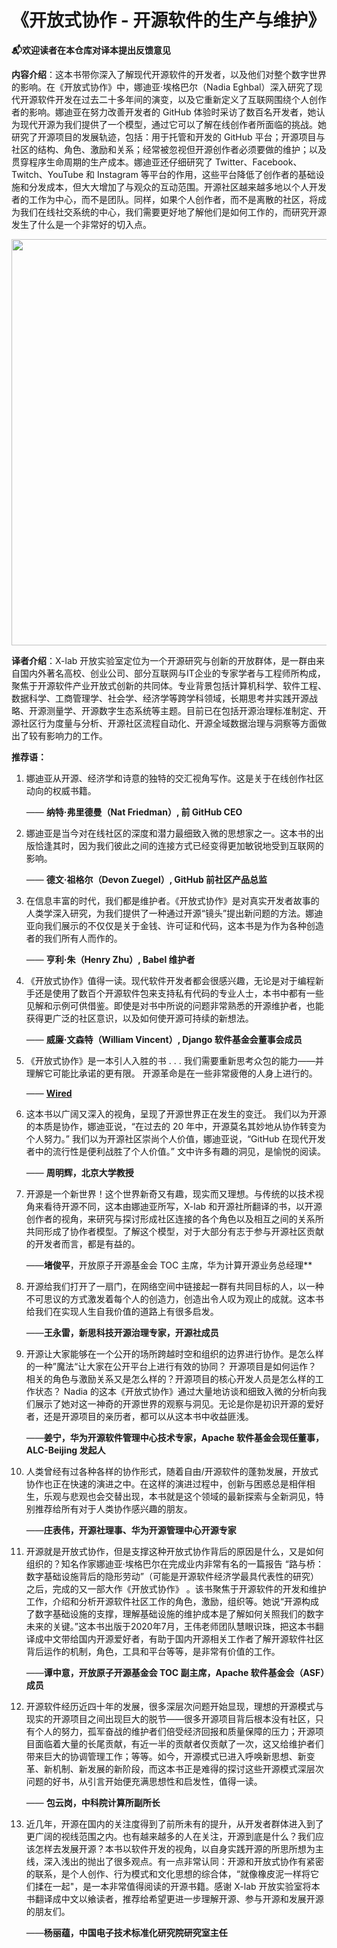 # 《开放式协作 - 开源软件的生产与维护》

**📬欢迎读者在本仓库对译本提出反馈意见**

**内容介绍**：这本书带你深入了解现代开源软件的开发者，以及他们对整个数字世界的影响。在《开放式协作》中，娜迪亚·埃格巴尔（Nadia Eghbal）深入研究了现代开源软件开发在过去二十多年间的演变，以及它重新定义了互联网围绕个人创作者的影响。娜迪亚在努力改善开发者的 GitHub 体验时采访了数百名开发者，她认为现代开源为我们提供了一个模型，通过它可以了解在线创作者所面临的挑战。她研究了开源项目的发展轨迹，包括：用于托管和开发的 GitHub 平台；开源项目与社区的结构、角色、激励和关系；经常被忽视但开源创作者必须要做的维护；以及贯穿程序生命周期的生产成本。娜迪亚还仔细研究了 Twitter、Facebook、Twitch、YouTube 和 Instagram 等平台的作用，这些平台降低了创作者的基础设施和分发成本，但大大增加了与观众的互动范围。开源社区越来越多地以个人开发者的工作为中心，而不是团队。同样，如果个人创作者，而不是离散的社区，将成为我们在线社交系统的中心，我们需要更好地了解他们是如何工作的，而研究开源发生了什么是一个非常好的切入点。

<div align=center>
<img src="https://user-images.githubusercontent.com/15010826/221719089-b5d1e1c7-c599-46a4-ad28-a7eaa9fdf80f.png" width="650px">
</div>


**译者介绍**：X-lab 开放实验室定位为一个开源研究与创新的开放群体，是一群由来自国内外著名高校、创业公司、部分互联网与IT企业的专家学者与工程师所构成，聚焦于开源软件产业开放式创新的共同体。专业背景包括计算机科学、软件工程、数据科学、工商管理学、社会学、经济学等跨学科领域，长期思考并实践开源战略、开源测量学、开源数字生态系统等主题。目前已在包括开源治理标准制定、开源社区行为度量与分析、开源社区流程自动化、开源全域数据治理与洞察等方面做出了较有影响力的工作。

**推荐语：**

1. 娜迪亚从开源、经济学和诗意的独特的交汇视角写作。这是关于在线创作社区动向的权威书籍。

   —— **纳特·弗里德曼（Nat Friedman）, 前 GitHub CEO**


2. 娜迪亚是当今对在线社区的深度和潜力最细致入微的思想家之一。这本书的出版恰逢其时，因为我们彼此之间的连接方式已经变得更加敏锐地受到互联网的影响。

   —— **德文·祖格尔（Devon Zuegel）, GitHub 前社区产品总监**

3. 在信息丰富的时代，我们都是维护者。《开放式协作》是对真实开发者故事的人类学深入研究，为我们提供了一种通过开源“镜头”提出新问题的方法。娜迪亚向我们展示的不仅仅是关于金钱、许可证和代码，这本书是为作为各种创造者的我们所有人而作的。

   —— **亨利·朱（Henry Zhu）, Babel 维护者**

4. 《开放式协作》值得一读。现代软件开发者都会很感兴趣，无论是对于编程新手还是使用了数百个开源软件包来支持私有代码的专业人士，本书中都有一些见解和示例可供借鉴。即使是对书中所说的问题非常熟悉的开源维护者，也能获得更广泛的社区意识，以及如何使开源可持续的新想法。

   —— **威廉·文森特（William Vincent）, Django 软件基金会董事会成员**

5. 《开放式协作》是一本引人入胜的书 . . . 我们需要重新思考众包的能力——并理解它可能比承诺的更有限。 开源革命是在一些非常疲倦的人身上进行的。

   —— **[Wired](https://www.wired.com/story/open-source-coders-few-tired/)**

6. 这本书以广阔又深入的视角，呈现了开源世界正在发生的变迁。 我们以为开源的本质是协作，娜迪亚说，“在过去的 20 年中，开源莫名其妙地从协作转变为个人努力。” 我们以为开源社区崇尚个人价值，娜迪亚说，“GitHub 在现代开发者中的流行性是便利战胜了个人价值。” 文中许多有趣的洞见，是愉悦的阅读。 

   —— **周明辉，北京大学教授**

7. 开源是一个新世界！这个世界新奇又有趣，现实而又理想。与传统的以技术视角来看待开源不同，这本由娜迪亚所写，X-lab 和开源社所翻译的书，以开源创作者的视角，来研究与探讨形成社区连接的各个角色以及相互之间的关系所共同形成了协作者模型。了解这个模型，对于大部分有志于参与开源社区贡献的开发者而言，都是有益的。

   ——**堵俊平**，开放原子开源基金会 TOC 主席，华为计算开源业务总经理**

8. 开源给我们打开了一扇门，在网络空间中链接起一群有共同目标的人，以一种不可思议的方式激发着每个人的创造力，创造出令人叹为观止的成就。这本书给我们在实现人生自我价值的道路上有很多启发。

   ——**王永雷，新思科技开源治理专家，开源社成员**


9. 开源让大家能够在一个公开的场所跨越时空和组织的边界进行协作。是怎么样的一种”魔法“让大家在公开平台上进行有效的协同？ 开源项目是如何运作？ 相关的角色与激励关系又是怎么样的？开源项目的核心开发人员是怎么样的工作状态？ Nadia 的这本《开放式协作》通过大量地访谈和细致入微的分析向我们展示了她对这一神奇的开源世界的观察与洞见。无论是你是初识开源的爱好者，还是开源项目的亲历者，都可以从这本书中收益匪浅。

   ——**姜宁，华为开源软件管理中心技术专家，Apache 软件基金会现任董事，ALC-Beijing 发起人**


10. 人类曾经有过各种各样的协作形式，随着自由/开源软件的蓬勃发展，开放式协作也正在快速的演进之中。在这样的演进过程中，创新与困惑总是相伴相生，乐观与悲观也会交替出现，本书就是这个领域的最新探索与全新洞见，特别推荐给所有对于人类协作感兴趣的朋友。

    ——**庄表伟，开源社理事、华为开源管理中心开源专家**


11. 开源就是开放式协作，但是支撑这种开放式协作背后的原因是什么，又是如何组织的？知名作家娜迪亚·埃格巴尔在完成业内非常有名的一篇报告 “路与桥：数字基础设施背后的隐形劳动”（可能是开源软件经济学最具代表性的研究）之后，完成的又一部大作《开放式协作》 。该书聚焦于开源软件的开发和维护工作，介绍和分析开源软件社区工作的角色，激励，组织等。她说“开源构成了数字基础设施的支撑，理解基础设施的维护成本是了解如何关照我们的数字未来的关键。”这本书出版于2020年7月，王伟老师团队慧眼识珠，把这本书翻译成中文带给国内开源爱好者，有助于国内开源相关工作者了解开源软件社区背后运作的机制，角色，工具和平台等等，是非常有价值的工作。

    ——**谭中意，开放原子开源基金会 TOC 副主席，Apache 软件基金会（ASF）成员**

12. 开源软件经历近四十年的发展，很多深层次问题开始显现，理想的开源模式与现实的开源项目之间出现巨大的脱节——很多开源项目背后根本没有社区，只有个人的努力，孤军奋战的维护者们倍受经济回报和质量保障的压力；开源项目面临着大量的长尾贡献，有近一半的贡献者仅贡献了一次，这又给维护者们带来巨大的协调管理工作；等等。如今，开源模式已进入呼唤新思想、新变革、新机制、新发展的新阶段，而这本书正是难得的探讨这些开源模式深层次问题的好书，从引言开始便充满思想性和启发性，值得一读。

    —— **包云岗，中科院计算所副所长**


13. 近几年，开源在国内的关注度得到了前所未有的提升，从开发者群体进入到了更广阔的视线范围之内。也有越来越多的人在关注，开源到底是什么？我们应该怎样去发展开源？本书以软件开发的视角，以自身实践开源的所思所想为主线，深入浅出的抛出了很多观点。有一点非常认同：开源和开放式协作有紧密的联系，是个人创作、行为模式和文化思想的综合体，“就像橡皮泥一样将它们揉在一起"，是一本非常值得阅读的开源书籍。感谢 X-lab 开放实验室将本书翻译成中文以飨读者，推荐给希望更进一步理解开源、参与开源和发展开源的朋友们。

    ——**杨丽蕴，中国电子技术标准化研究院研究室主任**



